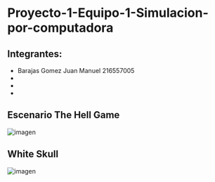 # Proyecto-1-Equipo-1-Simulacion-por-computadora
## Integrantes:
- Barajas Gomez Juan Manuel 216557005
-
-
-

## Escenario The Hell Game
![imagen](https://user-images.githubusercontent.com/101375005/220527657-e2e794fa-6c4d-435e-9d32-603c5af948b6.png)

## White Skull
![imagen](https://user-images.githubusercontent.com/101375005/220528038-7475ec5d-290c-43f9-bec6-1dc1fb181b7d.png)
